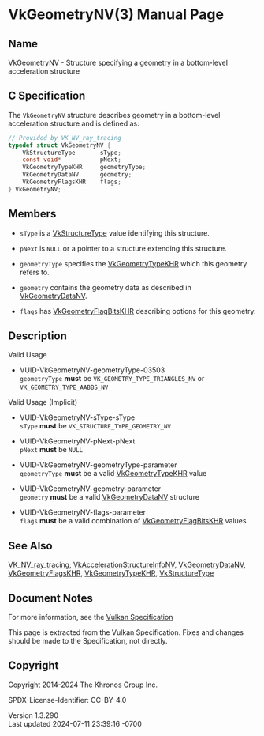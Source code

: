 # VkGeometryNV(3) Manual Page

## Name

VkGeometryNV - Structure specifying a geometry in a bottom-level
acceleration structure



## <a href="#_c_specification" class="anchor"></a>C Specification

The `VkGeometryNV` structure describes geometry in a bottom-level
acceleration structure and is defined as:

``` c
// Provided by VK_NV_ray_tracing
typedef struct VkGeometryNV {
    VkStructureType       sType;
    const void*           pNext;
    VkGeometryTypeKHR     geometryType;
    VkGeometryDataNV      geometry;
    VkGeometryFlagsKHR    flags;
} VkGeometryNV;
```

## <a href="#_members" class="anchor"></a>Members

- `sType` is a [VkStructureType](https://registry.khronos.org/vulkan/specs/1.3-extensions/man/html/VkStructureType.html) value identifying
  this structure.

- `pNext` is `NULL` or a pointer to a structure extending this
  structure.

- `geometryType` specifies the
  [VkGeometryTypeKHR](https://registry.khronos.org/vulkan/specs/1.3-extensions/man/html/VkGeometryTypeKHR.html) which this geometry refers
  to.

- `geometry` contains the geometry data as described in
  [VkGeometryDataNV](https://registry.khronos.org/vulkan/specs/1.3-extensions/man/html/VkGeometryDataNV.html).

- `flags` has [VkGeometryFlagBitsKHR](https://registry.khronos.org/vulkan/specs/1.3-extensions/man/html/VkGeometryFlagBitsKHR.html)
  describing options for this geometry.

## <a href="#_description" class="anchor"></a>Description

Valid Usage

- <a href="#VUID-VkGeometryNV-geometryType-03503"
  id="VUID-VkGeometryNV-geometryType-03503"></a>
  VUID-VkGeometryNV-geometryType-03503  
  `geometryType` **must** be `VK_GEOMETRY_TYPE_TRIANGLES_NV` or
  `VK_GEOMETRY_TYPE_AABBS_NV`

Valid Usage (Implicit)

- <a href="#VUID-VkGeometryNV-sType-sType"
  id="VUID-VkGeometryNV-sType-sType"></a>
  VUID-VkGeometryNV-sType-sType  
  `sType` **must** be `VK_STRUCTURE_TYPE_GEOMETRY_NV`

- <a href="#VUID-VkGeometryNV-pNext-pNext"
  id="VUID-VkGeometryNV-pNext-pNext"></a>
  VUID-VkGeometryNV-pNext-pNext  
  `pNext` **must** be `NULL`

- <a href="#VUID-VkGeometryNV-geometryType-parameter"
  id="VUID-VkGeometryNV-geometryType-parameter"></a>
  VUID-VkGeometryNV-geometryType-parameter  
  `geometryType` **must** be a valid
  [VkGeometryTypeKHR](https://registry.khronos.org/vulkan/specs/1.3-extensions/man/html/VkGeometryTypeKHR.html) value

- <a href="#VUID-VkGeometryNV-geometry-parameter"
  id="VUID-VkGeometryNV-geometry-parameter"></a>
  VUID-VkGeometryNV-geometry-parameter  
  `geometry` **must** be a valid
  [VkGeometryDataNV](https://registry.khronos.org/vulkan/specs/1.3-extensions/man/html/VkGeometryDataNV.html) structure

- <a href="#VUID-VkGeometryNV-flags-parameter"
  id="VUID-VkGeometryNV-flags-parameter"></a>
  VUID-VkGeometryNV-flags-parameter  
  `flags` **must** be a valid combination of
  [VkGeometryFlagBitsKHR](https://registry.khronos.org/vulkan/specs/1.3-extensions/man/html/VkGeometryFlagBitsKHR.html) values

## <a href="#_see_also" class="anchor"></a>See Also

[VK_NV_ray_tracing](https://registry.khronos.org/vulkan/specs/1.3-extensions/man/html/VK_NV_ray_tracing.html),
[VkAccelerationStructureInfoNV](https://registry.khronos.org/vulkan/specs/1.3-extensions/man/html/VkAccelerationStructureInfoNV.html),
[VkGeometryDataNV](https://registry.khronos.org/vulkan/specs/1.3-extensions/man/html/VkGeometryDataNV.html),
[VkGeometryFlagsKHR](https://registry.khronos.org/vulkan/specs/1.3-extensions/man/html/VkGeometryFlagsKHR.html),
[VkGeometryTypeKHR](https://registry.khronos.org/vulkan/specs/1.3-extensions/man/html/VkGeometryTypeKHR.html),
[VkStructureType](https://registry.khronos.org/vulkan/specs/1.3-extensions/man/html/VkStructureType.html)

## <a href="#_document_notes" class="anchor"></a>Document Notes

For more information, see the <a
href="https://registry.khronos.org/vulkan/specs/1.3-extensions/html/vkspec.html#VkGeometryNV"
target="_blank" rel="noopener">Vulkan Specification</a>

This page is extracted from the Vulkan Specification. Fixes and changes
should be made to the Specification, not directly.

## <a href="#_copyright" class="anchor"></a>Copyright

Copyright 2014-2024 The Khronos Group Inc.

SPDX-License-Identifier: CC-BY-4.0

Version 1.3.290  
Last updated 2024-07-11 23:39:16 -0700
